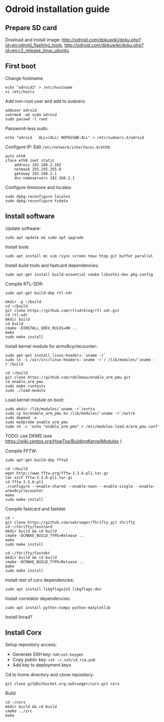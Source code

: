 # Odroid installation guide

## Prepare SD card
Dowload and install image: http://odroid.com/dokuwiki/doku.php?id=en:odroid_flashing_tools, http://odroid.com/dokuwiki/doku.php?id=en:c2_release_linux_ubuntu

## First boot
Change hostname
```
echo "odroid2" > /etc/hostname
vi /etc/hosts
```

Add non-root user and add to sudoers:
```
adduser odroid
usermod -aG sudo odroid
sudo passwd -l root
```

Password-less sudo:
```
echo "odroid   ALL=(ALL) NOPASSWD:ALL" > /etc/sudoers.d/odroid
```

Configure IP: Edit `/etc/network/interfaces.d/eth0`:
```
auto eth0
iface eth0 inet static
    address 192.168.2.102
    netmask 255.255.255.0
    gateway 192.168.2.1
    dns-nameservers 192.168.2.1
```

Configure timezone and locales:
```
sudo dpkg-reconfigure locales
sudo dpkg-reconfigure tzdata
```

## Install software
Update software:
```
sudo apt update && sudo apt upgrade
```

Install tools
```
sudo apt install mc vim rsync screen tmux htop git buffer parallel
```

Install build tools and fastcard dependencies:
```
sudo apt-get install build-essential cmake libvolk1-dev pkg-config
```

Compile RTL-SDR:
```
sudo apt-get build-dep rtl-sdr

mkdir -p ~/build
cd ~/build
git clone https://github.com/rtlsdrblog/rtl-sdr.git
cd rtl-sdr
mkdir build
cd build
cmake -DINSTALL_UDEV_RULES=ON ..
make
sudo make install
```

Install kernel module for armv8cyclecounter:
```
sudo apt-get install linux-headers-`uname -r`
sudo ln -s /usr/src/linux-headers-`uname -r`/ /lib/modules/`uname -r`/build

cd ~/build
git clone https://github.com/rdolbeau/enable_arm_pmu.git
cd enable_arm_pmu
sudo make runtests
sudo ./load-module
```

Load kernel module on boot:
```
sudo mkdir /lib/modules/`uname -r`/extra
sudo cp ko/enable_arm_pmu.ko /lib/modules/`uname -r`/extra
sudo depmod -a
sudo modprobe enable_arm_pmu
sudo sh -c 'echo "enable_arm_pmu" > /etc/modules-load.d/arm_pmu.conf'
```

TODO: use DKMS (see https://wiki.centos.org/HowTos/BuildingKernelModules )

Compile FFTW:
```
sudo apt-get build-dep fftw3

cd ~/build
wget http://www.fftw.org/fftw-3.3.6-pl1.tar.gz
tar xzvf fftw-3.3.6-pl1.tar.gz
cd fftw-3.3.6-pl1
./configure --enable-shared --enable-neon --enable-single --enable-armv8cyclecounter
make
sudo make install
```

Compile fastcard and fastdet:
```
cd ~
git clone https://github.com/swkrueger/Thrifty.git thrifty
cd ~/thrifty/fastcard
mkdir build && cd build
cmake -DCMAKE_BUILD_TYPE=Release ..
make
sudo make install

cd ~/thrifty/fastdet
mkdir build && cd build
cmake -DCMAKE_BUILD_TYPE=Release ..
make
sudo make install
```

Install rest of corx dependencies:
```
sudo apt install libgflags2v5 libgflags-dev
```

Install correlator dependencies:
```
sudo apt install python-numpy python-matplotlib
```

Install linrad?

## Install Corx
Setup repository access:

 - Generate SSH key: run `ssh-keygen`
 - Copy public key: `cat ~/.ssh/id_rsa.pub`
 - Add key to deployment keys

Cd to home directory and clone repository:
```
git clone git@bitbucket.org:swkrueger/corx.git corx
```

Build
```
cd ~/corx
mkdir build && cd build
cmake ../src
make
```
